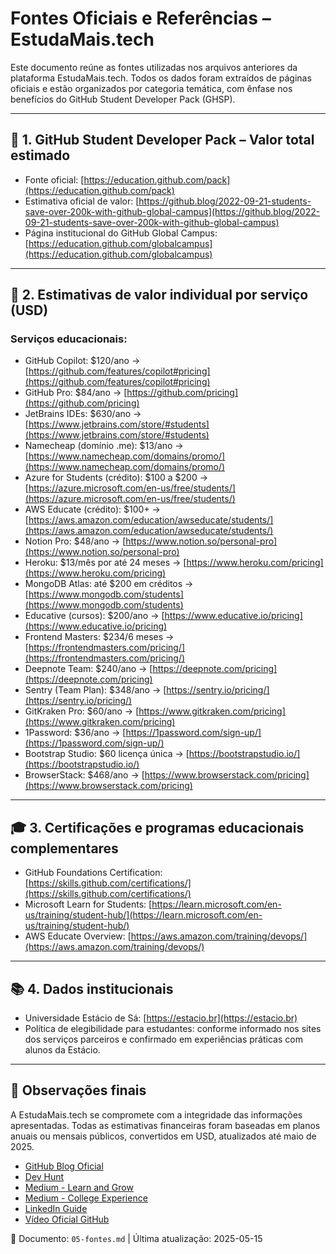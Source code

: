 # Fontes Oficiais e Referências – EstudaMais.tech

Este documento reúne as fontes utilizadas nos arquivos anteriores da plataforma EstudaMais.tech. Todos os dados foram extraídos de páginas oficiais e estão organizados por categoria temática, com ênfase nos benefícios do GitHub Student Developer Pack (GHSP).

---

## 🧾 1. GitHub Student Developer Pack – Valor total estimado

- Fonte oficial: [https://education.github.com/pack](https://education.github.com/pack)
- Estimativa oficial de valor: [https://github.blog/2022-09-21-students-save-over-200k-with-github-global-campus](https://github.blog/2022-09-21-students-save-over-200k-with-github-global-campus)
- Página institucional do GitHub Global Campus: [https://education.github.com/globalcampus](https://education.github.com/globalcampus)

---

## 💸 2. Estimativas de valor individual por serviço (USD)

### Serviços educacionais:

- GitHub Copilot: $120/ano → [https://github.com/features/copilot#pricing](https://github.com/features/copilot#pricing)
- GitHub Pro: $84/ano → [https://github.com/pricing](https://github.com/pricing)
- JetBrains IDEs: $630/ano → [https://www.jetbrains.com/store/#students](https://www.jetbrains.com/store/#students)
- Namecheap (domínio .me): $13/ano → [https://www.namecheap.com/domains/promo/](https://www.namecheap.com/domains/promo/)
- Azure for Students (crédito): $100 a $200 → [https://azure.microsoft.com/en-us/free/students/](https://azure.microsoft.com/en-us/free/students/)
- AWS Educate (crédito): $100+ → [https://aws.amazon.com/education/awseducate/students/](https://aws.amazon.com/education/awseducate/students/)
- Notion Pro: $48/ano → [https://www.notion.so/personal-pro](https://www.notion.so/personal-pro)
- Heroku: $13/mês por até 24 meses → [https://www.heroku.com/pricing](https://www.heroku.com/pricing)
- MongoDB Atlas: até $200 em créditos → [https://www.mongodb.com/students](https://www.mongodb.com/students)
- Educative (cursos): $200/ano → [https://www.educative.io/pricing](https://www.educative.io/pricing)
- Frontend Masters: $234/6 meses → [https://frontendmasters.com/pricing/](https://frontendmasters.com/pricing/)
- Deepnote Team: $240/ano → [https://deepnote.com/pricing](https://deepnote.com/pricing)
- Sentry (Team Plan): $348/ano → [https://sentry.io/pricing/](https://sentry.io/pricing/)
- GitKraken Pro: $60/ano → [https://www.gitkraken.com/pricing](https://www.gitkraken.com/pricing)
- 1Password: $36/ano → [https://1password.com/sign-up/](https://1password.com/sign-up/)
- Bootstrap Studio: $60 licença única → [https://bootstrapstudio.io/](https://bootstrapstudio.io/)
- BrowserStack: $468/ano → [https://www.browserstack.com/pricing](https://www.browserstack.com/pricing)

---

## 🎓 3. Certificações e programas educacionais complementares

- GitHub Foundations Certification: [https://skills.github.com/certifications/](https://skills.github.com/certifications/)
- Microsoft Learn for Students: [https://learn.microsoft.com/en-us/training/student-hub/](https://learn.microsoft.com/en-us/training/student-hub/)
- AWS Educate Overview: [https://aws.amazon.com/training/devops/](https://aws.amazon.com/training/devops/)

---

## 📚 4. Dados institucionais

- Universidade Estácio de Sá: [https://estacio.br](https://estacio.br)
- Política de elegibilidade para estudantes: conforme informado nos sites dos serviços parceiros e confirmado em experiências práticas com alunos da Estácio.

---

## 📌 Observações finais

A EstudaMais.tech se compromete com a integridade das informações apresentadas. Todas as estimativas financeiras foram baseadas em planos anuais ou mensais públicos, convertidos em USD, atualizados até maio de 2025.

- [GitHub Blog Oficial](https://github.blog/news-insights/try-something-new-at-local-hack-day-learn/)
- [Dev Hunt](https://devhunt.org/blog/github-student-tools-for-new-developers)
- [Medium - Learn and Grow](https://medium.com/learn-and-grow/how-to-avail-github-student-developer-pack-worth-200k-ac683027fcbe)
- [Medium - College Experience](https://medium.com/@ferdinandtaslim/maximizing-your-college-experience-as-a-computer-science-student-ffeb09c6f8c8)
- [LinkedIn Guide](https://www.linkedin.com/pulse/ultimate-guide-github-student-developer-pack-what-you-dickinson-pq5je)
- [Vídeo Oficial GitHub](https://youtu.be/HIVFdN9VGgw?si=FcPKL2rHQ2SlSwZN)

📂 Documento: `05-fontes.md` | Última atualização: 2025-05-15